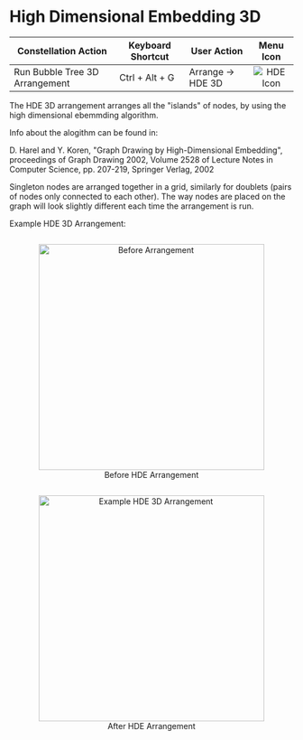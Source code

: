 # High Dimensional Embedding 3D

<table class="table table-striped">
<thead>
<tr class="header">
<th>Constellation Action</th>
<th>Keyboard Shortcut</th>
<th>User Action</th>
<th style="text-align: center;">Menu Icon</th>
</tr>
</thead>
<tbody>
<tr class="odd">
<td>Run Bubble Tree 3D Arrangement</td>
<td>Ctrl + Alt + G</td>
<td>Arrange -&gt; HDE 3D</td>
<td style="text-align: center;"><img src="../ext/docs/CoreArrangementPlugins/src/au/gov/asd/tac/constellation/plugins/arrangements/resources/HDE.png" alt="HDE Icon" /></td>
</tr>
</tbody>
</table>

The HDE 3D arrangement arranges all the "islands" of nodes, by 
using the high dimensional ebemmding algorithm.

Info about the alogithm can be found in:

D. Harel and Y. Koren, "Graph Drawing by High-Dimensional Embedding", proceedings of Graph Drawing 2002, Volume 2528 of Lecture Notes in Computer Science, pp. 207-219,  Springer Verlag, 2002

Singleton nodes are arranged together in a
grid, similarly for doublets (pairs of nodes only connected to each
other). The way nodes are placed on the graph will look slightly
different each time the arrangement is run.

Example HDE 3D Arrangement:

<div style="text-align: center">
    <figure style = "display: inline-block">
        <img height=400 src="../ext/docs/CoreArrangementPlugins/src/au/gov/asd/tac/constellation/plugins/arrangements/resources/beforeArrangement.png" alt="Before Arrangement" />
        <figcaption>Before HDE Arrangement</figcaption>
    </figure>
    <figure style = "display: inline-block">
        <img height=400 src="../ext/docs/CoreArrangementPlugins/src/au/gov/asd/tac/constellation/plugins/arrangements/resources/hdeArrangement.png" alt="Example HDE 3D Arrangement" />
        <figcaption>After HDE Arrangement</figcaption>
    </figure>
</div>